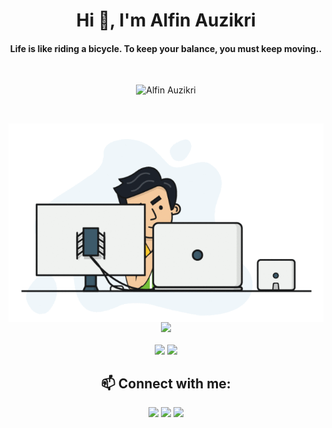 <h1 align="center">Hi 👋, I'm Alfin Auzikri</h1>
<h4 align="center">Life is like riding a bicycle. To keep your balance, you must keep moving..</h4>
<br>
<p align="center"><img alt="Alfin Auzikri" src="https://komarev.com/ghpvc/?username=alfinauzikri&label=Profile%20views&color=0e75b6&style=flat"/></p>
<br>
<p align="center">
<img align="center" src="https://raw.githubusercontent.com/alfinauzikri/alfinauzikri/main/assets/cover.gif"/><br>
<img src="https://github-readme-streak-stats.herokuapp.com/?user=alfinauzikri&include_all_commits=true&count_private=true"/><br><br>
<img src="https://github-readme-stats.vercel.app/api/top-langs?username=alfinauzikri&show_icons=true&locale=en&layout=compact&include_all_commits=true&count_private=true"/>
<img src="https://github-readme-stats.vercel.app/api?username=alfinauzikri&show_icons=true&locale=en&include_all_commits=true&hide=contribs&count_private=true"/>
</p>


<h2 align="center">📫 Connect with me:</h2>
<p align="center">
<a href="https://www.linkedin.com/in/alfinauzikri"><img src="https://img.shields.io/badge/-alfinauzikri-blue?style=flat-square&logo=Linkedin&logoColor=white&link=https://www.linkedin.com/in/alfinauzikri/"></a>
<a href="https://instagram.com/alfauzikri"><img src="https://img.shields.io/badge/-@alfauzikri-f56040?style=flat-square&logo=instagram&logoColor=white&link=https://instagram.com/alfauzikri"></a>
<a href="mailto:iyalfin@gmail.com"><img src="https://img.shields.io/badge/-iyalfin@gmail.com-db4437?style=flat-square&logo=Gmail&logoColor=white&link=mailto:iyalfin@gmail.com"></a>
</p>
